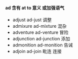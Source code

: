 #### ad 含有 at to 意义 或加强语气
- adjust ad-just 调整
- admixure ad-mixture 混杂
- adventure ad-venture 冒险
- adjunction ad-junction 添加
- admonition ad-monition 告诫
- adjoin  ad-join 毗连  连接